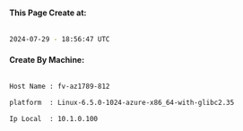 
   
#### This Page Create at:

```bash

2024-07-29 - 18:56:47 UTC

```

#### Create By Machine:

```bash

Host Name : fv-az1789-812

platform  : Linux-6.5.0-1024-azure-x86_64-with-glibc2.35

Ip Local  : 10.1.0.100

```

